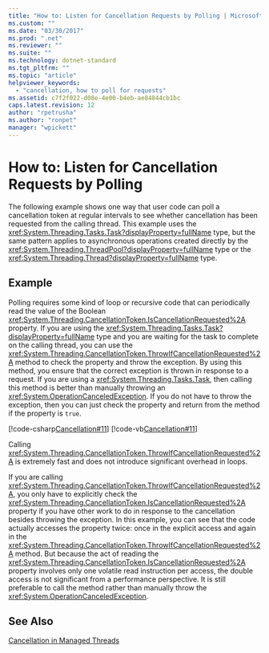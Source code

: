 ```yaml
---
title: "How to: Listen for Cancellation Requests by Polling | Microsoft Docs"
ms.custom: ""
ms.date: "03/30/2017"
ms.prod: ".net"
ms.reviewer: ""
ms.suite: ""
ms.technology: dotnet-standard
ms.tgt_pltfrm: ""
ms.topic: "article"
helpviewer_keywords: 
  - "cancellation, how to poll for requests"
ms.assetid: c7f2f022-d08e-4e00-b4eb-ae84844cb1bc
caps.latest.revision: 12
author: "rpetrusha"
ms.author: "ronpet"
manager: "wpickett"
---
```

# How to: Listen for Cancellation Requests by Polling
The following example shows one way that user code can poll a cancellation token at regular intervals to see whether cancellation has been requested from the calling thread. This example uses the <xref:System.Threading.Tasks.Task?displayProperty=fullName> type, but the same pattern applies to asynchronous operations created directly by the <xref:System.Threading.ThreadPool?displayProperty=fullName> type or the <xref:System.Threading.Thread?displayProperty=fullName> type.  
  
## Example  
 Polling requires some kind of loop or recursive code that can periodically read the value of the Boolean <xref:System.Threading.CancellationToken.IsCancellationRequested%2A> property. If you are using the <xref:System.Threading.Tasks.Task?displayProperty=fullName> type and you are waiting for the task to complete on the calling thread, you can use the <xref:System.Threading.CancellationToken.ThrowIfCancellationRequested%2A> method to check the property and throw the exception. By using this method, you ensure that the correct exception is thrown in response to a request. If you are using a <xref:System.Threading.Tasks.Task>, then calling this method is better than manually throwing an <xref:System.OperationCanceledException>. If you do not have to throw the exception, then you can just check the property and return from the method if the property is `true`.  
  
 [!code-csharp[Cancellation#11](../../../samples/snippets/csharp/VS_Snippets_Misc/cancellation/cs/cancellationex11.cs#11)]
 [!code-vb[Cancellation#11](../../../samples/snippets/visualbasic/VS_Snippets_Misc/cancellation/vb/cancellationex11.vb#11)]  
  
 Calling <xref:System.Threading.CancellationToken.ThrowIfCancellationRequested%2A> is extremely fast and does not introduce significant overhead in loops.  
  
 If you are calling <xref:System.Threading.CancellationToken.ThrowIfCancellationRequested%2A>, you only have to explicitly check the <xref:System.Threading.CancellationToken.IsCancellationRequested%2A> property if you have other work to do in response to the cancellation besides throwing the exception. In this example, you can see that the code actually accesses the property twice: once in the explicit access and again in the <xref:System.Threading.CancellationToken.ThrowIfCancellationRequested%2A> method. But because the act of reading the <xref:System.Threading.CancellationToken.IsCancellationRequested%2A> property involves only one volatile read instruction per access, the double access is not significant from a performance perspective. It is still preferable to call the method rather than manually throw the <xref:System.OperationCanceledException>.  
  
## See Also  
 [Cancellation in Managed Threads](../../../docs/standard/threading/cancellation-in-managed-threads.md)